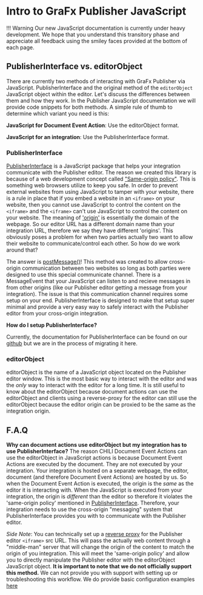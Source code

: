 # Intro to GraFx Publisher JavaScript

!!! Warning
    Our new JavaScript documentation is currently under heavy development. We hope that you understand this transitory phase and appreciate all feedback using the smiley faces provided at the bottom of each page.

## PublisherInterface vs. editorObject
There are currently two methods of interacting with GraFx Publisher via JavaScript. PublisherInterface and the original method of the `editorObject` JavaScript object within the editor. Let's discuss the differences between them and how they work. In the Publisher JavaScript documentation we will provide code snippets for both methods. A simple rule of thumb to determine which variant you need is this:

**JavaScript for Document Event Action**: Use the editorObject format.

**JavaScript for an integration**: Use the PublisherInterface format.

### PublisherInterface
[PublisherInterface](https://github.com/chili-publish/publisher-interface) is a JavaScript package that helps your integration communicate with the Publisher editor. The reason we created this library is because of a web development concept called ["Same-origin policy"](https://developer.mozilla.org/en-US/docs/Web/Security/Same-origin_policy). This is something web browsers utilize to keep you safe. In order to prevent external websites from using JavaScript to tamper with your website, there is a rule in place that if you embed a website in an `<iframe>` on your website, then you cannot use JavaScript to control the content on the `<iframe>` and the `<iframe>` can't use JavaScript to control the content on your website. The meaning of ['origin'](https://developer.mozilla.org/en-US/docs/Glossary/Origin) is essentially the domain of the webpage. So our editor URL has a different domain name than your integration URL, therefore we say they have different 'origins'. This obviously poses a problem for when two parties actually two want to allow their website to communicate/control each other. So how do we work around that?

The answer is [postMessage()](https://developer.mozilla.org/en-US/docs/Web/API/Window/postMessage)! This method was created to allow cross-origin communication between two websites so long as both parties were designed to use this special communicate channel. There is a MessageEvent that your JavaScript can listen to and recieve messages in from other origins (like our Publisher editor getting a message from your integration). The issue is that this communication channel requires some setup on your end. PublisherInterface is designed to make that setup super minimal and provide a very easy way to safely interact with the Publisher editor from your cross-origin integration.

**How do I setup PublisherInterface?**

Currently, the documentation for PublisherInterface can be found on our [github](https://github.com/chili-publish/publisher-interface/wiki) but we are in the process of migrating it here.


### editorObject
editorObject is the name of a JavaScript object located on the Publisher editor window. This is the most basic way to interact with the editor and was the _only_ way to interact with the editor for a long time. It is still useful to know about the editorObject because document actions can use the editorObject and clients using a reverse-proxy for the editor can still use the editorObject because the editor origin can be proxied to be the same as the integration origin.

## F.A.Q

**Why can document actions use editorObject but my integration has to use PublisherInterface?**
The reason CHILI Document Event Actions can use the editorObject in JavaScript actions is because Document Event Actions are executed by the document. They are not executed by your integration. Your integration is hosted on a separate webpage, the editor, document (and therefore Document Event Actions) are hosted by us. So when the Document Event Action is executed, the origin is the _same_ as the editor it is interacting with. When the JavaScript is executed from your integration, the origin is _different_ than the editor so therefore it violates the 'same-origin policy' mentioned in [PublisherInterface](#publisherinterface). Therefore, your integration needs to use the cross-origin "messaging" system that PublisherInterface provides you with to communicate with the Publisher editor.

_Side Note_: You can technically set up a [reverse proxy](https://en.wikipedia.org/wiki/Reverse_proxy) for the Publisher editor `<iframe>` src URL. This will pass the actually web content through a "middle-man" server that will change the origin of the content to match the origin of you integration. This will meet the 'same-origin policy' and allow you to directly manipulate the Publisher editor with the editorObject JavaScript object. **It is important to note that we do not officially support this method.** We can not provide you with support with setting up or troubleshooting this workflow. We do provide basic configuration examples [here](https://chilipublishdocs.atlassian.net/wiki/spaces/CPDOC/pages/1412071/JavaScript+Security+Considerations)

